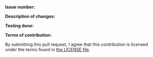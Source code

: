 <!--
Tips:
- Please read CONTRIBUTING.md to understand the process for PRs.
- Please file an issue before creating a PR so we can discuss the change and
  confirm it's in line with the goals of the project.
-->

**Issue number:**



**Description of changes:**



**Testing done:**



**Terms of contribution:**

By submitting this pull request, I agree that this contribution is licensed under the terms found in [the LICENSE file](/LICENSE).
